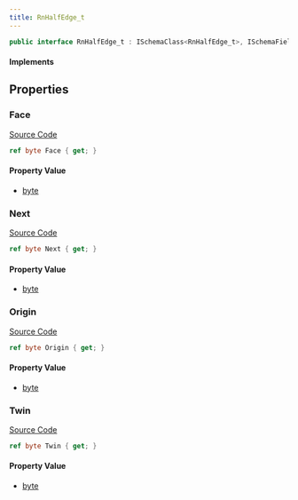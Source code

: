 ```yaml
---
title: RnHalfEdge_t
---
```


```csharp
public interface RnHalfEdge_t : ISchemaClass<RnHalfEdge_t>, ISchemaField, ISchemaClass, INativeHandle
```

#### Implements

## Properties

### Face

[Source Code](https://github.com/swiftly-solution/swiftlys2/blob/main/managed/src/SwiftlyS2.Generated/Schemas/Interfaces/RnHalfEdge_t.cs#L23)

```csharp
ref byte Face { get; }
```

#### Property Value

- [byte](https://learn.microsoft.com/dotnet/api/system.byte)

### Next

[Source Code](https://github.com/swiftly-solution/swiftlys2/blob/main/managed/src/SwiftlyS2.Generated/Schemas/Interfaces/RnHalfEdge_t.cs#L17)

```csharp
ref byte Next { get; }
```

#### Property Value

- [byte](https://learn.microsoft.com/dotnet/api/system.byte)

### Origin

[Source Code](https://github.com/swiftly-solution/swiftlys2/blob/main/managed/src/SwiftlyS2.Generated/Schemas/Interfaces/RnHalfEdge_t.cs#L21)

```csharp
ref byte Origin { get; }
```

#### Property Value

- [byte](https://learn.microsoft.com/dotnet/api/system.byte)

### Twin

[Source Code](https://github.com/swiftly-solution/swiftlys2/blob/main/managed/src/SwiftlyS2.Generated/Schemas/Interfaces/RnHalfEdge_t.cs#L19)

```csharp
ref byte Twin { get; }
```

#### Property Value

- [byte](https://learn.microsoft.com/dotnet/api/system.byte)

